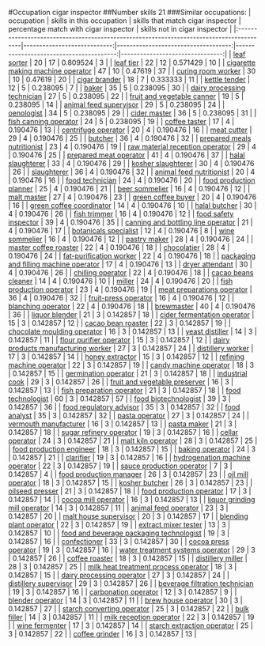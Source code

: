 #Occupation cigar inspector
##Number skills 21
###Similar occupations:
| occupation                                                                              |   skills in this occupation |   skills that match cigar inspector |   percentage match with cigar inspector |   skills not in cigar inspector |
|:----------------------------------------------------------------------------------------|----------------------------:|------------------------------------:|----------------------------------------:|--------------------------------:|
| [leaf sorter](leaf_sorter.md)                                                           |                          20 |                                  17 |                                0.809524 |                               3 |
| [leaf tier](leaf_tier.md)                                                               |                          22 |                                  12 |                                0.571429 |                              10 |
| [cigarette making machine operator](cigarette_making_machine_operator.md)               |                          47 |                                  10 |                                0.47619  |                              37 |
| [curing room worker](curing_room_worker.md)                                             |                          30 |                                  10 |                                0.47619  |                              20 |
| [cigar brander](cigar_brander.md)                                                       |                          18 |                                   7 |                                0.333333 |                              11 |
| [kettle tender](kettle_tender.md)                                                       |                          12 |                                   5 |                                0.238095 |                               7 |
| [baker](baker.md)                                                                       |                          35 |                                   5 |                                0.238095 |                              30 |
| [dairy processing technician](dairy_processing_technician.md)                           |                          27 |                                   5 |                                0.238095 |                              22 |
| [fruit and vegetable canner](fruit_and_vegetable_canner.md)                             |                          19 |                                   5 |                                0.238095 |                              14 |
| [animal feed supervisor](animal_feed_supervisor.md)                                     |                          29 |                                   5 |                                0.238095 |                              24 |
| [oenologist](oenologist.md)                                                             |                          34 |                                   5 |                                0.238095 |                              29 |
| [cider master](cider_master.md)                                                         |                          36 |                                   5 |                                0.238095 |                              31 |
| [fish canning operator](fish_canning_operator.md)                                       |                          24 |                                   5 |                                0.238095 |                              19 |
| [coffee taster](coffee_taster.md)                                                       |                          17 |                                   4 |                                0.190476 |                              13 |
| [centrifuge operator](centrifuge_operator.md)                                           |                          20 |                                   4 |                                0.190476 |                              16 |
| [meat cutter](meat_cutter.md)                                                           |                          29 |                                   4 |                                0.190476 |                              25 |
| [butcher](butcher.md)                                                                   |                          36 |                                   4 |                                0.190476 |                              32 |
| [prepared meals nutritionist](prepared_meals_nutritionist.md)                           |                          23 |                                   4 |                                0.190476 |                              19 |
| [raw material reception operator](raw_material_reception_operator.md)                   |                          29 |                                   4 |                                0.190476 |                              25 |
| [prepared meat operator](prepared_meat_operator.md)                                     |                          41 |                                   4 |                                0.190476 |                              37 |
| [halal slaughterer](halal_slaughterer.md)                                               |                          33 |                                   4 |                                0.190476 |                              29 |
| [kosher slaughterer](kosher_slaughterer.md)                                             |                          30 |                                   4 |                                0.190476 |                              26 |
| [slaughterer](slaughterer.md)                                                           |                          36 |                                   4 |                                0.190476 |                              32 |
| [animal feed nutritionist](animal_feed_nutritionist.md)                                 |                          20 |                                   4 |                                0.190476 |                              16 |
| [food technician](food_technician.md)                                                   |                          24 |                                   4 |                                0.190476 |                              20 |
| [food production planner](food_production_planner.md)                                   |                          25 |                                   4 |                                0.190476 |                              21 |
| [beer sommelier](beer_sommelier.md)                                                     |                          16 |                                   4 |                                0.190476 |                              12 |
| [malt master](malt_master.md)                                                           |                          27 |                                   4 |                                0.190476 |                              23 |
| [green coffee buyer](green_coffee_buyer.md)                                             |                          20 |                                   4 |                                0.190476 |                              16 |
| [green coffee coordinator](green coffee coordinator.md)                                 |                          14 |                                   4 |                                0.190476 |                              10 |
| [halal butcher](halal_butcher.md)                                                       |                          30 |                                   4 |                                0.190476 |                              26 |
| [fish trimmer](fish_trimmer.md)                                                         |                          16 |                                   4 |                                0.190476 |                              12 |
| [food safety inspector](food_safety_inspector.md)                                       |                          39 |                                   4 |                                0.190476 |                              35 |
| [canning and bottling line operator](canning_and_bottling_line_operator.md)             |                          21 |                                   4 |                                0.190476 |                              17 |
| [botanicals specialist](botanicals_specialist.md)                                       |                          12 |                                   4 |                                0.190476 |                               8 |
| [wine sommelier](wine_sommelier.md)                                                     |                          16 |                                   4 |                                0.190476 |                              12 |
| [pastry maker](pastry_maker.md)                                                         |                          28 |                                   4 |                                0.190476 |                              24 |
| [master coffee roaster](master_coffee_roaster.md)                                       |                          22 |                                   4 |                                0.190476 |                              18 |
| [chocolatier](chocolatier.md)                                                           |                          28 |                                   4 |                                0.190476 |                              24 |
| [fat-purification worker](fat-purification_worker.md)                                   |                          22 |                                   4 |                                0.190476 |                              18 |
| [packaging and filling machine operator](packaging_and_filling_machine_operator.md)     |                          17 |                                   4 |                                0.190476 |                              13 |
| [dryer attendant](dryer_attendant.md)                                                   |                          30 |                                   4 |                                0.190476 |                              26 |
| [chilling operator](chilling_operator.md)                                               |                          22 |                                   4 |                                0.190476 |                              18 |
| [cacao beans cleaner](cacao_beans_cleaner.md)                                           |                          14 |                                   4 |                                0.190476 |                              10 |
| [miller](miller.md)                                                                     |                          24 |                                   4 |                                0.190476 |                              20 |
| [fish production operator](fish_production_operator.md)                                 |                          23 |                                   4 |                                0.190476 |                              19 |
| [meat preparations operator](meat_preparations_operator.md)                             |                          36 |                                   4 |                                0.190476 |                              32 |
| [fruit-press operator](fruit-press_operator.md)                                         |                          16 |                                   4 |                                0.190476 |                              12 |
| [blanching operator](blanching_operator.md)                                             |                          22 |                                   4 |                                0.190476 |                              18 |
| [brewmaster](brewmaster.md)                                                             |                          40 |                                   4 |                                0.190476 |                              36 |
| [liquor blender](liquor_blender.md)                                                     |                          21 |                                   3 |                                0.142857 |                              18 |
| [cider fermentation operator](cider_fermentation_operator.md)                           |                          15 |                                   3 |                                0.142857 |                              12 |
| [cacao bean roaster](cacao_bean_roaster.md)                                             |                          22 |                                   3 |                                0.142857 |                              19 |
| [chocolate moulding operator](chocolate_moulding_operator.md)                           |                          16 |                                   3 |                                0.142857 |                              13 |
| [yeast distiller](yeast_distiller.md)                                                   |                          14 |                                   3 |                                0.142857 |                              11 |
| [flour purifier operator](flour_purifier_operator.md)                                   |                          15 |                                   3 |                                0.142857 |                              12 |
| [dairy products manufacturing worker](dairy_products_manufacturing_worker.md)           |                          27 |                                   3 |                                0.142857 |                              24 |
| [distillery worker](distillery_worker.md)                                               |                          17 |                                   3 |                                0.142857 |                              14 |
| [honey extractor](honey_extractor.md)                                                   |                          15 |                                   3 |                                0.142857 |                              12 |
| [refining machine operator](refining_machine_operator.md)                               |                          22 |                                   3 |                                0.142857 |                              19 |
| [candy machine operator](candy_machine_operator.md)                                     |                          18 |                                   3 |                                0.142857 |                              15 |
| [germination operator](germination_operator.md)                                         |                          21 |                                   3 |                                0.142857 |                              18 |
| [industrial cook](industrial_cook.md)                                                   |                          29 |                                   3 |                                0.142857 |                              26 |
| [fruit and vegetable preserver](fruit_and_vegetable_preserver.md)                       |                          16 |                                   3 |                                0.142857 |                              13 |
| [fish preparation operator](fish_preparation_operator.md)                               |                          21 |                                   3 |                                0.142857 |                              18 |
| [food technologist](food_technologist.md)                                               |                          60 |                                   3 |                                0.142857 |                              57 |
| [food biotechnologist](food_biotechnologist.md)                                         |                          39 |                                   3 |                                0.142857 |                              36 |
| [food regulatory advisor](food_regulatory_advisor.md)                                   |                          35 |                                   3 |                                0.142857 |                              32 |
| [food analyst](food_analyst.md)                                                         |                          35 |                                   3 |                                0.142857 |                              32 |
| [pasta operator](pasta_operator.md)                                                     |                          27 |                                   3 |                                0.142857 |                              24 |
| [vermouth manufacturer](vermouth_manufacturer.md)                                       |                          16 |                                   3 |                                0.142857 |                              13 |
| [pasta maker](pasta_maker.md)                                                           |                          21 |                                   3 |                                0.142857 |                              18 |
| [sugar refinery operator](sugar_refinery_operator.md)                                   |                          19 |                                   3 |                                0.142857 |                              16 |
| [cellar operator](cellar_operator.md)                                                   |                          24 |                                   3 |                                0.142857 |                              21 |
| [malt kiln operator](malt_kiln_operator.md)                                             |                          28 |                                   3 |                                0.142857 |                              25 |
| [food production engineer](food_production_engineer.md)                                 |                          18 |                                   3 |                                0.142857 |                              15 |
| [baking operator](baking_operator.md)                                                   |                          24 |                                   3 |                                0.142857 |                              21 |
| [clarifier](clarifier.md)                                                               |                          19 |                                   3 |                                0.142857 |                              16 |
| [hydrogenation machine operator](hydrogenation_machine_operator.md)                     |                          22 |                                   3 |                                0.142857 |                              19 |
| [sauce production operator](sauce_production_operator.md)                               |                           7 |                                   3 |                                0.142857 |                               4 |
| [food production manager](food_production_manager.md)                                   |                          26 |                                   3 |                                0.142857 |                              23 |
| [oil mill operator](oil_mill_operator.md)                                               |                          18 |                                   3 |                                0.142857 |                              15 |
| [kosher butcher](kosher_butcher.md)                                                     |                          26 |                                   3 |                                0.142857 |                              23 |
| [oilseed presser](oilseed_presser.md)                                                   |                          21 |                                   3 |                                0.142857 |                              18 |
| [food production operator](food_production_operator.md)                                 |                          17 |                                   3 |                                0.142857 |                              14 |
| [cocoa mill operator](cocoa_mill_operator.md)                                           |                          16 |                                   3 |                                0.142857 |                              13 |
| [liquor grinding mill operator](liquor_grinding_mill_operator.md)                       |                          14 |                                   3 |                                0.142857 |                              11 |
| [animal feed operator](animal_feed_operator.md)                                         |                          23 |                                   3 |                                0.142857 |                              20 |
| [malt house supervisor](malt_house_supervisor.md)                                       |                          20 |                                   3 |                                0.142857 |                              17 |
| [blending plant operator](blending_plant_operator.md)                                   |                          22 |                                   3 |                                0.142857 |                              19 |
| [extract mixer tester](extract_mixer_tester.md)                                         |                          13 |                                   3 |                                0.142857 |                              10 |
| [food and beverage packaging technologist](food_and_beverage_packaging_technologist.md) |                          19 |                                   3 |                                0.142857 |                              16 |
| [confectioner](confectioner.md)                                                         |                          33 |                                   3 |                                0.142857 |                              30 |
| [cocoa press operator](cocoa_press_operator.md)                                         |                          19 |                                   3 |                                0.142857 |                              16 |
| [water treatment systems operator](water_treatment_systems_operator.md)                 |                          29 |                                   3 |                                0.142857 |                              26 |
| [coffee roaster](coffee_roaster.md)                                                     |                          18 |                                   3 |                                0.142857 |                              15 |
| [distillery miller](distillery_miller.md)                                               |                          28 |                                   3 |                                0.142857 |                              25 |
| [milk heat treatment process operator](milk_heat_treatment_process_operator.md)         |                          18 |                                   3 |                                0.142857 |                              15 |
| [dairy processing operator](dairy_processing_operator.md)                               |                          27 |                                   3 |                                0.142857 |                              24 |
| [distillery supervisor](distillery_supervisor.md)                                       |                          29 |                                   3 |                                0.142857 |                              26 |
| [beverage filtration technician](beverage_filtration_technician.md)                     |                          19 |                                   3 |                                0.142857 |                              16 |
| [carbonation operator](carbonation_operator.md)                                         |                          12 |                                   3 |                                0.142857 |                               9 |
| [blender operator](blender_operator.md)                                                 |                          14 |                                   3 |                                0.142857 |                              11 |
| [brew house operator](brew_house_operator.md)                                           |                          30 |                                   3 |                                0.142857 |                              27 |
| [starch converting operator](starch_converting_operator.md)                             |                          25 |                                   3 |                                0.142857 |                              22 |
| [bulk filler](bulk_filler.md)                                                           |                          14 |                                   3 |                                0.142857 |                              11 |
| [milk reception operator](milk_reception_operator.md)                                   |                          22 |                                   3 |                                0.142857 |                              19 |
| [wine fermenter](wine_fermenter.md)                                                     |                          17 |                                   3 |                                0.142857 |                              14 |
| [starch extraction operator](starch_extraction_operator.md)                             |                          25 |                                   3 |                                0.142857 |                              22 |
| [coffee grinder](coffee_grinder.md)                                                     |                          16 |                                   3 |                                0.142857 |                              13 |
